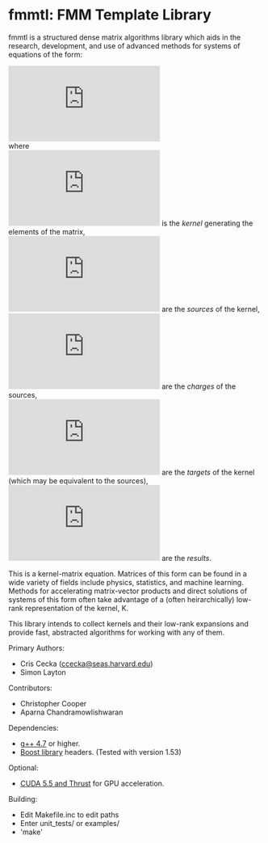 fmmtl: FMM Template Library
=====

fmmtl is a structured dense matrix algorithms library which aids in the research, development, and use of advanced methods for systems of equations of the form:

![equation](http://latex.codecogs.com/gif.latex?r_i%3D%5Csum_jK%28t_i%2Cs_j%29%5C%2Cc_j)  
where  
![equation](http://latex.codecogs.com/gif.latex?K) is the _kernel_ generating the elements of the matrix,  
![equation](http://latex.codecogs.com/gif.latex?s_j) are the _sources_ of the kernel,  
![equation](http://latex.codecogs.com/gif.latex?c_j) are the _charges_ of the sources,  
![equation](http://latex.codecogs.com/gif.latex?t_i) are the _targets_ of the kernel (which may be equivalent to the sources),  
![equation](http://latex.codecogs.com/gif.latex?r_i) are the _results_.   

This is a kernel-matrix equation. Matrices of this form can be found in a wide variety of fields include physics, statistics, and machine learning. Methods for accelerating matrix-vector products and direct solutions of systems of this form often take advantage of a (often heirarchically) low-rank representation of the kernel, K.

This library intends to collect kernels and their low-rank expansions and provide fast, abstracted algorithms for working with any of them.

Primary Authors:
* Cris Cecka (ccecka@seas.harvard.edu)
* Simon Layton

Contributors:
* Christopher Cooper
* Aparna Chandramowlishwaran


Dependencies:
* [g++ 4.7](http://gcc.gnu.org/) or higher.
* [Boost library](http://www.boost.org/) headers. (Tested with version 1.53)

Optional:
* [CUDA 5.5 and Thrust](https://developer.nvidia.com/cuda-downloads) for GPU acceleration.


Building:
* Edit Makefile.inc to edit paths
* Enter unit_tests/ or examples/
* 'make'
